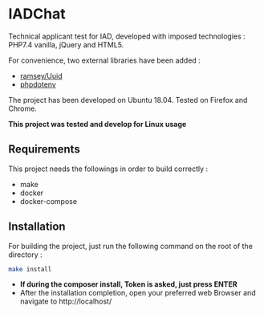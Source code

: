 # IADChat

Technical applicant test for IAD, developed with imposed technologies : PHP7.4 vanilla, jQuery and HTML5.

For convenience, two external libraries have been added : 

+ [ramsey/Uuid](https://github.com/ramsey/uuid)
+ [phpdotenv](https://github.com/vlucas/phpdotenv)

The project has been developed on Ubuntu 18.04. Tested on Firefox and Chrome.

**This project was tested and develop for Linux usage**

## Requirements

This project needs the followings in order to build correctly : 

+ make
+ docker
+ docker-compose

## Installation

For building the project, just run the following command on the root of the directory :

```bash
make install
```
+ **If during the composer install, Token is asked, just press ENTER**
+ After the installation completion, open your preferred web Browser and navigate to http://localhost/